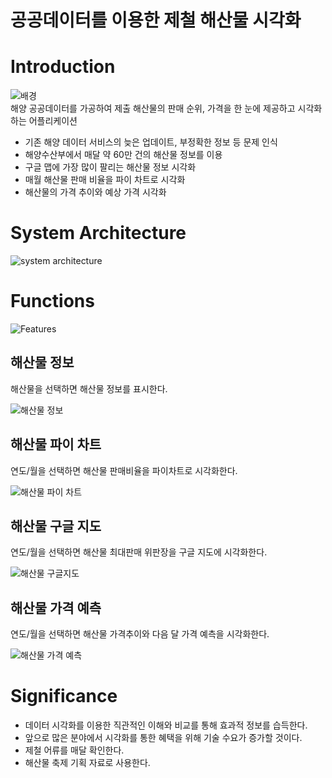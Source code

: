 # 공공데이터를 이용한 제철 해산물 시각화

# Introduction
![배경](https://user-images.githubusercontent.com/45138206/93897552-2c7d8280-fd2d-11ea-86b1-2b2eb492d85d.PNG)</br>
해양 공공데이터를 가공하여  제출 해산물의  판매 순위, 가격을 한 눈에 제공하고 시각화 하는 어플리케이션

- 기존 해양 데이터 서비스의 늦은 업데이트, 부정확한 정보 등 문제 인식
- 해양수산부에서 매달 약 60만 건의 해산물 정보를 이용 
- 구글 맵에 가장 많이 팔리는 해산물 정보 시각화
- 매월 해산물 판매 비율을 파이 차트로 시각화
- 해산물의 가격 추이와 예상 가격 시각화

# System Architecture
![system architecture](https://user-images.githubusercontent.com/45138206/93892657-bd515f80-fd27-11ea-81c1-888d87ed05de.PNG)

# Functions
![Features](https://user-images.githubusercontent.com/45138206/93896176-96952800-fd2b-11ea-98e8-43a907a76a44.png)

## 해산물 정보

해산물을 선택하면 해산물 정보를 표시한다.

![해산물 정보](https://user-images.githubusercontent.com/45138206/93903352-82552900-fd33-11ea-8a22-c5794fb424fd.png)

## 해산물 파이 차트

연도/월을 선택하면 해산물 판매비율을 파이차트로 시각화한다.

![해산물 파이 차트](https://user-images.githubusercontent.com/45138206/93903456-a1ec5180-fd33-11ea-8916-b93a0a5b3a81.png)


## 해산물 구글 지도

연도/월을 선택하면 해산물 최대판매 위판장을 구글 지도에 시각화한다.

![해산물 구글지도](https://user-images.githubusercontent.com/45138206/93903516-b6c8e500-fd33-11ea-8c5f-8170bf0871b4.png)

## 해산물 가격 예측

연도/월을 선택하면 해산물 가격추이와 다음 달 가격 예측을 시각화한다.

![해산물 가격 예측](https://user-images.githubusercontent.com/45138206/93903566-c5170100-fd33-11ea-9d50-113c83fb45e7.png)

# Significance
- 데이터 시각화를 이용한 직관적인 이해와 비교를 통해 효과적 정보를 습득한다.
- 앞으로 많은 분야에서 시각화를 통한 혜택을 위해 기술 수요가 증가할 것이다.
- 제철 어류를 매달 확인한다.
- 해산물 축제 기획 자료로 사용한다.


